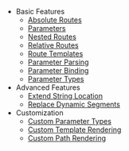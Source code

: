 * Basic Features
  * [Absolute Routes](basic-features/absolute-routes.md)
  * [Parameters](basic-features/parameters.md)
  * [Nested Routes](basic-features/nested-routes.md)
  * [Relative Routes](basic-features/relative-routes.md)
  * [Route Templates](basic-features/route-templates.md)
  * [Parameter Parsing](basic-features/parameter-parsing.md)
  * [Parameter Binding](basic-features/parameter-binding.md)
  * [Parameter Types](basic-features/parameter-types.md)
* Advanced Features
  * [Extend String Location](advanced-features/extend-string-location.md)
  * [Replace Dynamic Segments](advanced-features/replace-dynamic-segments.md)
* Customization
  * [Custom Parameter Types](customization/custom-parameter-types.md)
  * [Custom Template Rendering](customization/custom-template-rendering.md)
  * [Custom Path Rendering](customization/custom-path-rendering.md)
